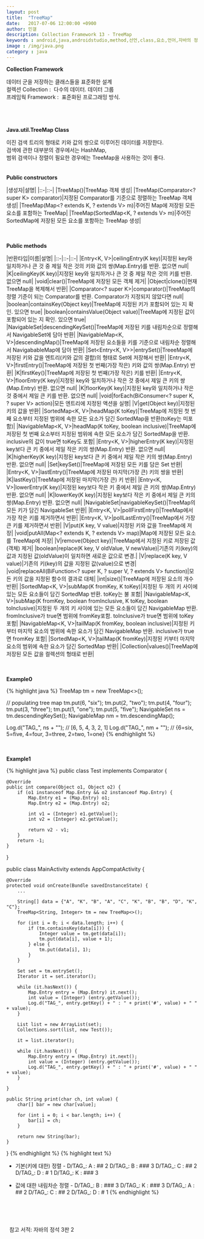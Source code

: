 ```yaml
---
layout: post
title:  "TreeMap"
date:   2017-07-06 12:00:00 +0900
author: 민갤
description: Collection Framework 13 - TreeMap
keywords : android,java,androidstudio,method,선언,class,요소,언어,자바의 정석,프로그래밍,Collection,Framework,TreeMap
image : /img/java.png
category : java
---
```

<div><strong class="h2">Collection Framework</strong></div><p></p>
<div>데이터 군을 저장하는 클래스들을 표준화한 설계</div>
<div>컬렉션 Collection :&nbsp; 다수의 데이터. 데이터 그룹</div>
<div>프레임웍 Framework :&nbsp; 표준화된 프로그래밍 방식.</div>

<br>
<br>
<br>
<br>

<div><strong class="h2">Java.util.TreeMap Class</strong></div><p></p>
<div>이진 검색 트리의 형태로 키와 값의 쌍으로 이루어진 데이터를 저장한다.</div>
<div>검색에 관한 대부분의 경우에서는 HashMap,</div>
<div>범위 검색이나 정렬이 필요한 경우에는 TreeMap을 사용하는 것이 좋다.</div>

<br>
<br>

<div><strong>Public constructors</strong></div><p></p>

|생성자|설명|
|::-|::-|
|TreeMap()|TreeMap 객체 생성|
|TreeMap(Comparator<? super K> comparator)|지정된 Comparator를 기준으로 정렬하는 TreeMap 객체 생성|
|TreeMap(Map<? extends K, ? extends V> m)|주어진 Map에 저장된 모든 요소를 포함하는 TreeMap|
|TreeMap(SortedMap<K, ? extends V> m)|주어진 SortedMap에 저장된 모든 요소를 포함하는 TreeMap 생성|

<br>
<br>

<div><strong>Public methods</strong></div><p></p>

|반환타입|이름|설명|
|::-|::-|::-|
|Entry<K, V>|ceilingEntry(K key)|지정된 key와 일치하거나 큰 것 중 제일 작은 것의 키와 값의 쌍(Map.Entry)를 반환. 없으면 null|
|K|ceilingKey(K key)|지정된 key와 일치하거나 큰 것 중 제일 작은 것의 키를 반환. 없으면 null|
|void|clear()|TreeMap에 저장된 모든 객체 제거|
|Object|clone()|현재 TreeMap을 복제해서 반환|
|Comparator<? super K>|comparator()|TreeMap의 정렬 기준이 되는 Comparator를 반환. Comparator가 지정되지 않았다면 null|
|boolean|containsKey(Object key)|TreeMap에 지정된 키가 포함되어 있는 지 확인. 있으면 true|
|boolean|containsValue(Object value)|TreeMap에 지정된 값이 포함되어 있는 지 확인. 있으면 true|
|NavigableSet<K>|descendingKeySet()|TreeMap에 저장된 키를 내림차순으로 정렬해서 NavigableSet에 담아 반환|
|NavigableMap<K, V>|descendingMap()|TreeMap에 저장된 요소들을 키를 기준으로 내림차순 정렬해서 NavigabableMap에 담아 반환|
|Set<Entry<K, V>>|entrySet()|TreeeMap에 저장된 키와 값을 엔트리(키와 값의 결합)의 형태로 Set에 저장해서 반환|
|Entry<K, V>|firstEntry()|TreeMap에 저장된 첫 번째(가장 작은) 키와 값의 쌍(Map.Entry) 반환|
|K|firstKey()|TreeMap에 저장된 첫 번째(가장 작은) 키를 반환|
|Entry<K, V>|floorEntry(K key)|지정된 key와 일치하거나 작은 것 중에서 제일 큰 키의 쌍(Map.Entry) 반환. 없으면 null|
|K|floorKey(K key)|지정된 key와 일치하거나 작은 것 중에서 제일 큰 키를 반환. 없으면 null|
|void|forEach(BiConsumer<? super K, ? super V> action)|모든 엔트리에 지정된 액션을 실행|
|V|get(Object key)|지정된 키의 값을 반환|
|SortedMap<K, V>|headMap(K toKey)|TreeMap에 저장된 첫 번째 요소부터 지정된 범위에 속한 모든 요소가 담긴 SortedMap을 반환(toKey는 미포함)|
|NavigableMap<K, V>|headMap(K toKey, boolean inclusive)|TreeMap에 저장된 첫 번째 요소부터 지정된 범위에 속한 모든 요소가 담긴 SortedMap을 반환. inclusive의 값이 true면 toKey도 포함|
|Entry<K, V>|higherEntry(K key)|지정된 key보다 큰 키 중에서 제일 작은 키의 쌍(Map.Entry) 반환. 없으면 null|
|K|higherKey(K key)|지정된 key보다 큰 키 중에서 제일 작은 키의 쌍(Map.Entry) 반환. 없으면 null|
|Set<K>|keySet()|TreeMap에 저장된 모든 키를 담은 Set 반환|
|Entry<K, V>|lastEntry()|TreeMap에 저장된 마지막(가장 큰) 키의 쌍을 반환|
|K|lastKey()|TreeMap에 저장된 마지막(가장 큰) 키 반환|
|Entry<K, V>|lowerEntry(K key)|지정된 key보다 작은 키 중에서 제일 큰 키의 쌍(Map.Entry) 반환. 없으면 null|
|K|lowerKey(K key)|지정된 key보다 작은 키 중에서 제일 큰 키의 쌍(Map.Entry) 반환. 없으면 null|
|NavigableSet<K>|navigableKeySet()|TreeMap의 모든 키가 담긴 NavigableSet 반환|
|Entry<K, V>|pollFirstEntry()|TreeMap에서 가장 작은 키를 제거하면서 반환|
|Entry<K, V>|pollLastEntry()|TreeMap에서 가장 큰 키를 제거하면서 반환|
|V|put(K key, V value)|지정된 키와 값을 TreeMap에 저장|
|void|putAll(Map<? extends K, ? extends V> map)|Map에 저장된 모든 요소를 TreeMap에 저장|
|V|remove(Object key)|TreeMap에서 지정된 키로 저장된 값(객체) 제거|
|boolean|replace(K key, V oldValue, V newValue)|기존의 키(key)의 값과 지정된 값(oldValue)이 일치하면 새로운 값으로 변경.|
|V|replace(K key, V value)|기존의 키(key)의 값을 지정된 값(value)으로 변경|
|void|replaceAll(BiFunction<? super K, ? super V, ? extends V> function)|모든 키의 값을 지정된 함수의 결과로 대체|
|int|size()|TreeMap에 저장된 요소의 개수 반환|
|SortedMap<K, V>|subMap(K fromKey, K toKey)|지정된 두 개의 키 사이에 있는 모든 요소들이 담긴 SortedMap 반환. toKey는 불 포함|
|NavigableMap<K, V>|subMap(K fromKey, boolean fromInclusive, K toKey, boolean toInclusive)|지정된 두 개의 키 사이에 있는 모든 요소들이 담긴 NavigableMap 반환. fromInclusive가 true면 범위에 fromKey포함. toInclusive가 true면 범위에 toKey 포함|
|NavigableMap<K, V>|tailMap(K fromKey, boolean inclusive)|지정된 키부터 마지막 요소의 범위에 속한 요소가 담긴 NavigableMap 반환. inclusive가 true면 fromKey 포함|
|SortedMap<K, V>|tailMap(K fromKey)|지정된 키부터 마지막 요소의 범위에 속한 요소가 담긴 SortedMap 반환|
|Collection<V>|values()|TreeMap에 저장된 모든 값을 컬렉션의 형태로 반환|

<br>
<br>

<div><strong>Example0</strong></div><p></p>
{% highlight java %}
TreeMap<Integer, String> tm = new TreeMap<>();

// populating tree map
tm.put(6, "six");
tm.put(2, "two");
tm.put(4, "four");
tm.put(3, "three");
tm.put(1, "one");
tm.put(5, "five");
NavigableSet ns = tm.descendingKeySet();
NavigableMap nm = tm.descendingMap();

Log.d("TAG_", ns + "");           // [6, 5, 4, 3, 2, 1]
Log.d("TAG_", nm + "");           // {6=six, 5=five, 4=four, 3=three, 2=two, 1=one}
{% endhighlight %}<p></p>

<br>
<br>

<div><strong>Example1</strong></div><p></p>
{% highlight java %}
public class Test implements Comparator {
    
    @Override
    public int compare(Object o1, Object o2) {
        if (o1 instanceof Map.Entry && o2 instanceof Map.Entry) {
            Map.Entry e1 = (Map.Entry) o1;
            Map.Entry e2 = (Map.Entry) o2;

            int v1 = (Integer) e1.getValue();
            int v2 = (Integer) e2.getValue();

            return v2 - v1;
        }
        return -1;
    }
}

public class MainActivity extends AppCompatActivity {

    @Override
    protected void onCreate(Bundle savedInstanceState) {
        ...

        String[] data = {"A", "K", "B", "A", "C", "K", "B", "B", "D", "K", "C"};
        TreeMap<String, Integer> tm = new TreeMap<>();

        for (int i = 0; i < data.length; i++) {
            if (tm.containsKey(data[i])) {
                Integer value = tm.get(data[i]);
                tm.put(data[i], value + 1);
            } else {
                tm.put(data[i], 1);
            }
        }

        Set set = tm.entrySet();
        Iterator it = set.iterator();

        while (it.hasNext()) {
            Map.Entry entry = (Map.Entry) it.next();
            int value = (Integer) (entry.getValue());
            Log.d("TAG_", entry.getKey() + " : " + print('#', value) + " " + value);
        }

        List list = new ArrayList(set);
        Collections.sort(list, new Test());

        it = list.iterator();

        while (it.hasNext()) {
            Map.Entry entry = (Map.Entry) it.next();
            int value = (Integer) (entry.getValue());
            Log.d("TAG_", entry.getKey() + " : " + print('#', value) + " " + value);
        }

    }

    public String print(char ch, int value) {
        char[] bar = new char[value];

        for (int i = 0; i < bar.length; i++) {
            bar[i] = ch;
        }

        return new String(bar);
    }
}
{% endhighlight %}
{% highlight text %}
- 기본(키에 대한) 정렬 -
D/TAG_: A : ## 2
D/TAG_: B : ### 3
D/TAG_: C : ## 2
D/TAG_: D : # 1
D/TAG_: K : ### 3

- 값에 대한 내림차순 정렬 -
D/TAG_: B : ### 3
D/TAG_: K : ### 3
D/TAG_: A : ## 2
D/TAG_: C : ## 2
D/TAG_: D : # 1
{% endhighlight %}

<br>
<br>
<br>

&#149;&nbsp; 참고 서적: 자바의 정석 3판 2